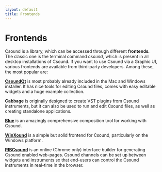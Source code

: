 ```yaml
---
layout: default
title: Frontends
---
```

# Frontends

Csound is a library, which can be accessed through different **frontends**. The classic one is the terminal command *csound*, which is present in all desktop installations of Csound. If you want to use Csound via a Graphic UI, various frontends are available from third-party developers. Among these, the most popular are:

[**CsoundQt**](http://qutecsound.sourceforge.net/) is most probably already included in the Mac and Windows installer. It has nice tools for editing Csound files, comes with easy editable widgets and a huge example collection.

[**Cabbage**](http://www.thecabbagefoundation.org) is originally designed to create VST plugins from Csound instruments, but it can also be used to run and edit Csound files, as well as creating standalone applications.

[**Blue**](http://blue.kunstmusik.com) is an amazingly comprehensive composition tool for working with Csound.

[**WinXound**](http://winxound.codeplex.com) is a simple but solid frontend for Csound, particularly on the Windows platform.

[**RIBCsound**](http://rorywalsh.github.io/RIBCsound) is an online (Chrome only) interface builder for generating Csound enabled web-pages. Csound channels can be set up between widgets and instruments so that end-users can control the Csound instruments in real-time in the browser.


